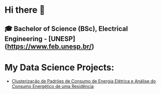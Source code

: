 # Hi there 👋

## 🎓 Bachelor of Science (BSc), Electrical Engineering - [UNESP] (https://www.feb.unesp.br/)


# My Data Science Projects:

+ [Clusterização de Padrões de Consumo de Energia Elétrica e Análise do Consumo Energético de uma Residência](https://github.com/rafaelpavan95/DataScience/blob/master/Clusteriza%C3%A7%C3%A3o_Energia.ipynb)

